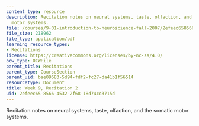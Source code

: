 ```yaml
---
content_type: resource
description: Recitation notes on neural systems, taste, olfaction, and the somatic
  motor systems.
file: /courses/9-01-introduction-to-neuroscience-fall-2007/2efeec65856645322f6818d74cc3715d_wk09_9_01_r06.pdf
file_size: 218962
file_type: application/pdf
learning_resource_types:
- Recitations
license: https://creativecommons.org/licenses/by-nc-sa/4.0/
ocw_type: OCWFile
parent_title: Recitations
parent_type: CourseSection
parent_uid: bae09683-5d94-fdf2-fc27-da41b1f56514
resourcetype: Document
title: Week 9, Recitation 2
uid: 2efeec65-8566-4532-2f68-18d74cc3715d
---
```

Recitation notes on neural systems, taste, olfaction, and the somatic motor systems.